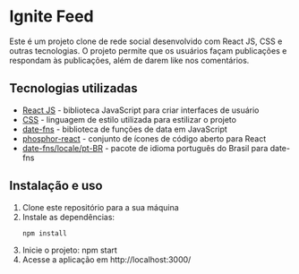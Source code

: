 # Ignite Feed

Este é um projeto clone de rede social desenvolvido com React JS, CSS e outras tecnologias. O projeto permite que os usuários façam publicações e respondam às publicações, além de darem like nos comentários.

## Tecnologias utilizadas

- [React JS](https://reactjs.org/) - biblioteca JavaScript para criar interfaces de usuário
- [CSS](https://developer.mozilla.org/en-US/docs/Web/CSS) - linguagem de estilo utilizada para estilizar o projeto
- [date-fns](https://date-fns.org/) - biblioteca de funções de data em JavaScript
- [phosphor-react](https://github.com/phosphor-icons/phosphor-react) - conjunto de ícones de código aberto para React
- [date-fns/locale/pt-BR](https://date-fns.org/v2.16.1/docs/I18n) - pacote de idioma português do Brasil para date-fns

## Instalação e uso

1. Clone este repositório para a sua máquina
2. Instale as dependências:
   ```bash
   npm install
3. Inicie o projeto:
npm start
4. Acesse a aplicação em http://localhost:3000/
